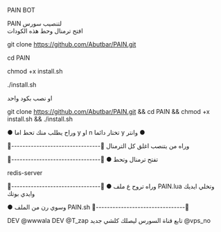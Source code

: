  PAIN BOT

PAIN لتنصيب سورس  
افتح ترمنال وحط هذه الكودات 

git clone https://github.com/Abutbar/PAIN.git

cd PAIN

chmod +x install.sh

./install.sh

او نصب بكود واحد

git clone https://github.com/Abutbar/PAIN.git && cd PAIN && chmod +x install.sh && ./install.sh

● وراح يطلب منك تحط اما y او n تختار دائما y وانتر ●

🎩--------------------------------🎩 وراه من يتنصب اغلق كل الترمنال

🎩--------------------------------🎩 ● تفتح ترمنال وتحط 

redis-server

🎩--------------------------------🎩 ● وراه تروح ع ملف
PAIN.lua  وتخلي ايديك وايدي بوتك

● وسوي رن من الملف PAIN.sh 🎩--------------------------------🎩

DEV   @wwwala
DEV   @T_zap
 تابع قناة السورس ليصلك كلشي جديد 
 @vps_no
